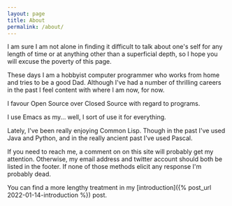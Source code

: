 ```yaml
---
layout: page
title: About
permalink: /about/
---
```


I am sure I am not alone in finding it difficult to talk about one's
self for any length of time or at anything other than a superficial
depth, so I hope you will excuse the poverty of this page.

These days I am a hobbyist computer programmer who
works from home and tries to be a good Dad. Although I've had a number
of thrilling careers in the past I feel content with where I am now,
for now.

I favour Open Source over Closed Source with regard to programs.

I use Emacs as my... well, I sort of use it for everything.

Lately, I've been really enjoying Common Lisp. Though in the past I've
used Java and Python, and in the really ancient past I've used Pascal.

If you need to reach me,  a comment on on this site will probably get
my attention. Otherwise, my email address and twitter account should
both be listed in the footer. If none of those methods elicit any response I'm
probably dead.

You can find a more lengthy treatment in my [introduction]({%
post_url 2022-01-14-introduction %}) post.
